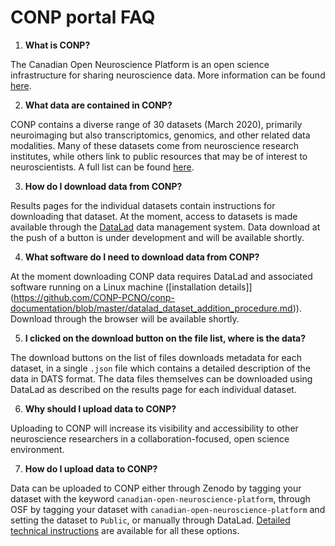 # CONP portal FAQ

1. **What is CONP?**

The Canadian Open Neuroscience Platform is an open science infrastructure for sharing neuroscience data.  More information can be found [here](https://conp.ca).

2. **What data are contained in CONP?**

CONP contains a diverse range of 30 datasets (March 2020), primarily neuroimaging but also transcriptomics, genomics, and other related data modalities.  Many of these datasets come from neuroscience research institutes, while others link to public resources that may be of interest to neuroscientists. A full list can be found [here](https://portal.conp.ca/search).

3. **How do I download data from CONP?**

Results pages for the individual datasets contain instructions for downloading that dataset.  At the moment, access to datasets is made available through the [DataLad](www.datalad.org) data management system.  Data download at the push of a button is under development and will be available shortly.

4. **What software do I need to download data from CONP?**

At the moment downloading CONP data requires DataLad and associated software running on a Linux machine ([installation details]](https://github.com/CONP-PCNO/conp-documentation/blob/master/datalad_dataset_addition_procedure.md)). Download through the browser will be available shortly.

5. **I clicked on the download button on the file list, where is the data?**

The download buttons on the list of files downloads metadata for each dataset, in a single `.json` file which contains a detailed description of the data in DATS format.  The data files themselves can be downloaded using DataLad as described on the results page for each individual dataset.

6. **Why should I upload data to CONP?**

Uploading to CONP will increase its visibility and accessibility to other neuroscience researchers in a collaboration-focused, open science environment. 

7. **How do I upload data to CONP?**

Data can be uploaded to CONP either through Zenodo by tagging your dataset with the keyword `canadian-open-neuroscience-platform`, through OSF by tagging your dataset with `canadian-open-neuroscience-platform` and setting the dataset to `Public`, or manually through DataLad.  [Detailed technical instructions](https://github.com/CONP-PCNO/conp-documentation/blob/master/datalad_dataset_addition_procedure.md) are available for all these options.
